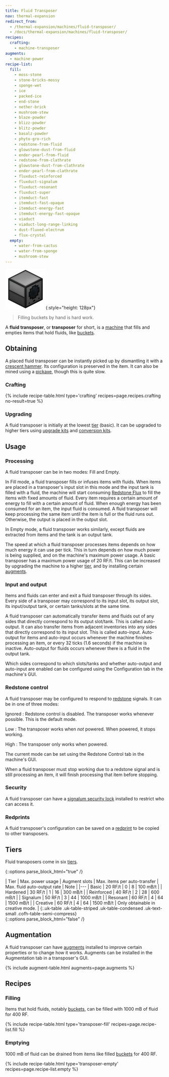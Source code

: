 ```yaml
---
title: Fluid Transposer
nav: thermal-expansion
redirect_from:
  - /thermal-expansion/machines/fluid-transposer/
  - /docs/thermal-expansion/machines/fluid-transposer/
recipes:
  crafting:
    - machine-transposer
augments:
  - machine-power
recipe-list:
  fill:
    - moss-stone
    - stone-bricks-mossy
    - sponge-wet
    - ice
    - packed-ice
    - end-stone
    - nether-brick
    - mushroom-stew
    - blaze-powder
    - blizz-powder
    - blitz-powder
    - basalz-powder
    - phyto-gro-rich
    - redstone-from-fluid
    - glowstone-dust-from-fluid
    - ender-pearl-from-fluid
    - redstone-from-clathrate
    - glowstone-dust-from-clathrate
    - ender-pearl-from-clathrate
    - fluxduct-reinforced
    - fluxduct-signalum
    - fluxduct-resonant
    - fluxduct-super
    - itemduct-fast
    - itemduct-fast-opaque
    - itemduct-energy-fast
    - itemduct-energy-fast-opaque
    - viaduct
    - viaduct-long-range-linking
    - dust-fluxed-electrum
    - flux-crystal
  empty:
    - water-from-cactus
    - water-from-sponge
    - mushroom-stew
---
```


![Fluid transposer](/assets/images/thermal-expansion/fluid-transposer.png){:style="height: 128px"}

> Filling buckets by hand is hard work.


A **fluid transposer**, or **transposer** for short, is a
[machine](/docs/machines/) that fills and empties items that hold fluids, like
[buckets](https://minecraft.gamepedia.com/Bucket).


Obtaining
---------

A placed fluid transposer can be instantly picked up by dismantling it with a
[crescent hammer](/docs/crescent-hammer/). Its configuration is preserved in the
item. It can also be mined using a
[pickaxe](https://minecraft.gamepedia.com/Pickaxe), though this is quite slow.

### Crafting
{% include recipe-table.html type='crafting' recipes=page.recipes.crafting no-result=true %}

### Upgrading
A fluid transposer is initially at the lowest [tier](#tiers) (basic). It can be
upgraded to higher tiers using [upgrade kits](/docs/upgrade-kits/) and
[conversion kits](/docs/conversion-kits/).


Usage
-----

### Processing
A fluid transposer can be in two modes: Fill and Empty.

In Fill mode, a fluid transposer fills or infuses items with fluids. When items
are placed in a transposer's input slot in this mode and the input tank is
filled with a fluid, the machine will start consuming [Redstone
Flux](/docs/redstone-flux/) to fill the items with fixed amounts of fluid. Every
item requires a certain amount of energy to fill with a certain amount of fluid.
When enough energy has been consumed for an item, the input fluid is consumed. A
fluid transposer will keep processing the same item until the item is full or
the fluid runs out. Otherwise, the output is placed in the output slot.

In Empty mode, a fluid transposer works similarly, except fluids are extracted
from items and the tank is an output tank.

The speed at which a fluid transposer processes items depends on how much energy
it can use per tick. This in turn depends on how much power is being supplied,
and on the machine's maximum power usage. A basic transposer has a maximum power
usage of 20 RF/t. This can be increased by upgrading the machine to a higher
[tier](#tiers), and by installing certain [augments](#augmentation).

### Input and output
Items and fluids can enter and exit a fluid transposer through its sides. Every
side of a transposer may correspond to its input slot, its output slot, its
input/output tank, or certain tanks/slots at the same time.

A fluid transposer can automatically transfer items and fluids out of any sides
that directly correspond to its output slot/tank. This is called auto-output. It
can also transfer items from adjacent inventories into any sides that directly
correspond to its input slot. This is called auto-input. Auto-output for items
and auto-input occurs whenever the machine finishes processing an item, or every
32 ticks (1.6 seconds) if the machine is inactive. Auto-output for fluids occurs
whenever there is a fluid in the output tank.

Which sides correspond to which slots/tanks and whether auto-output and
auto-input are enabled can be configured using the Configuration tab in the
machine's GUI.

### Redstone control
A fluid transposer may be configured to respond to
[redstone](https://minecraft.gamepedia.com/Redstone) signals. It can be in one
of three modes:

Ignored
: Redstone control is disabled. The transposer works whenever possible. This is
the default mode.

Low
: The transposer works when *not* powered. When powered, it stops working.

High
: The transposer only works when powered.

The current mode can be set using the Redstone Control tab in the machine's GUI.

When a fluid transposer must stop working due to a redstone signal and is still
processing an item, it will finish processing that item before stopping.

### Security
A fluid transposer can have a [signalum security
lock](/docs/signalum-security-lock/) installed to restrict who can access it.

### Redprints
A fluid transposer's configuration can be saved on a [redprint](/docs/redprint/)
to be copied to other transposers.


Tiers
-----

Fluid transposers come in six [tiers](/docs/tiers/).

{::options parse_block_html="true" /}
<div class="uk-overflow-container">
| Tier | Max. power usage | Augment slots | Max. items per auto-transfer | Max. fluid auto-output rate | Note |
|---
| Basic | 20 RF/t | 0 | 8 | 100 mB/t |
| Hardened | 30 RF/t | 1 | 16 | 300 mB/t |
| Reinforced | 40 RF/t | 2 | 28 | 600 mB/t |
| Signalum | 50 RF/t | 3 | 44 | 1000 mB/t |
| Resonant | 60 RF/t | 4 | 64 | 1500 mB/t |
| Creative | 60 RF/t | 4 | 64 | 1500 mB/t | Only obtainable in creative mode. |
{:.uk-table .uk-table-striped .uk-table-condensed .uk-text-small .cofh-table-semi-compress}
</div>
{::options parse_block_html="false" /}


Augmentation
------------

A fluid transposer can have [augments](/docs/augments/) installed to improve
certain properties or to change how it works. Augments can be installed in the
Augmentation tab in a transposer's GUI.

{% include augment-table.html augments=page.augments %}


Recipes
-------

### Filling
Items that hold fluids, notably
[buckets](https://minecraft.gamepedia.com/Bucket), can be filled with 1000 mB of
fluid for 400 RF.

{% include recipe-table.html type='transposer-fill' recipes=page.recipe-list.fill %}

### Emptying
1000 mB of fluid can be drained from items like filled
[buckets](https://minecraft.gamepedia.com/Bucket) for 400 RF.

{% include recipe-table.html type='transposer-empty' recipes=page.recipe-list.empty %}
